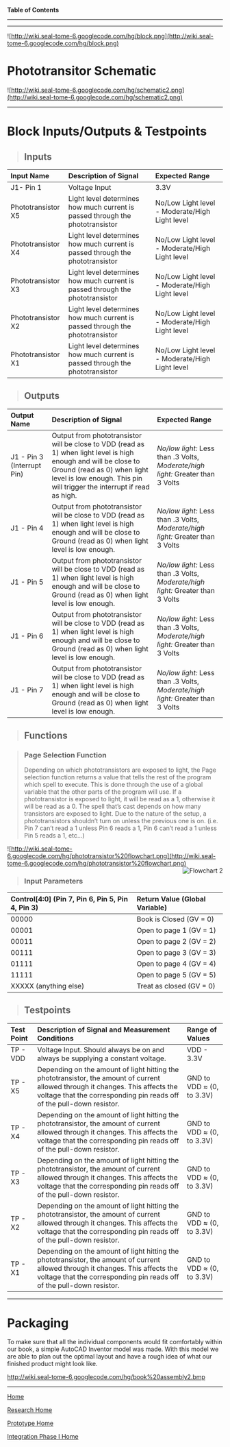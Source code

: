 **Table of Contents**


---





---


![http://wiki.seal-tome-6.googlecode.com/hg/block.png](http://wiki.seal-tome-6.googlecode.com/hg/block.png)

# Phototransitor Schematic #

![http://wiki.seal-tome-6.googlecode.com/hg/schematic2.png](http://wiki.seal-tome-6.googlecode.com/hg/schematic2.png)



---

# Block Inputs/Outputs & Testpoints #

> ## Inputs ##

| **Input Name** | **Description of Signal** | **Expected Range** |
|:---------------|:--------------------------|:-------------------|
| J1- Pin 1      | Voltage Input             | 3.3V               |
| Phototransistor X5 | Light level determines how much current is passed through the phototransistor | No/Low Light level - Moderate/High Light level |
| Phototransistor X4 | Light level determines how much current is passed through the phototransistor | No/Low Light level - Moderate/High Light level |
| Phototransistor X3 | Light level determines how much current is passed through the phototransistor | No/Low Light level - Moderate/High Light level |
| Phototransistor X2 | Light level determines how much current is passed through the phototransistor | No/Low Light level - Moderate/High Light level |
| Phototransistor X1 | Light level determines how much current is passed through the phototransistor | No/Low Light level - Moderate/High Light level |


> ## Outputs ##

| **Output Name** | **Description of Signal** | **Expected Range** |
|:----------------|:--------------------------|:-------------------|
| J1 - Pin 3 (Interrupt Pin) | Output from phototransistor will be close to VDD (read as 1) when light level is high enough and will be close to Ground (read as 0) when light level is low enough. This pin will trigger the interrupt if read as high. | _No/low light:_ Less than .3 Volts, _Moderate/high light:_ Greater than 3 Volts|
| J1 - Pin 4      | Output from phototransistor will be close to VDD (read as 1) when light level is high enough and will be close to Ground (read as 0) when light level is low enough. | _No/low light:_ Less than .3 Volts, _Moderate/high light:_ Greater than 3 Volts|
| J1 - Pin 5      | Output from phototransistor will be close to VDD (read as 1) when light level is high enough and will be close to Ground (read as 0) when light level is low enough. | _No/low light:_ Less than .3 Volts, _Moderate/high light:_ Greater than 3 Volts|
| J1 - Pin 6      | Output from phototransistor will be close to VDD (read as 1) when light level is high enough and will be close to Ground (read as 0) when light level is low enough. | _No/low light:_ Less than .3 Volts, _Moderate/high light:_ Greater than 3 Volts|
| J1 - Pin 7      | Output from phototransistor will be close to VDD (read as 1) when light level is high enough and will be close to Ground (read as 0) when light level is low enough. | _No/low light:_ Less than .3 Volts, _Moderate/high light:_ Greater than 3 Volts|

> ## Functions ##

> ### Page Selection Function ###
> Depending on which phototransistors are exposed to light, the Page selection function returns a value that tells the rest of the program which spell to execute. This is done through the use of a global variable that the other parts of the program will use. If a phototransistor is exposed to light, it will be read as a 1, otherwise it will be read as a 0. The spell that’s cast depends on how many transistors are exposed to light. Due to the nature of the setup, a phototransistors shouldn’t turn on unless the previous one is on. (i.e. Pin 7 can’t read a 1 unless Pin 6 reads a 1, Pin 6 can’t read a 1 unless Pin 5 reads a 1, etc…)

![http://wiki.seal-tome-6.googlecode.com/hg/phototransistor%20flowchart.png](http://wiki.seal-tome-6.googlecode.com/hg/phototransistor%20flowchart.png)
<img src='http://wiki.seal-tome-6.googlecode.com/hg/phototransistor%20flowchart2.1.png' align='right' title='Flowchart 2' />

> ### Input Parameters ###

| **Control[4:0] (Pin 7, Pin 6, Pin 5, Pin 4, Pin 3)** | **Return Value (Global Variable)** |
|:-----------------------------------------------------|:-----------------------------------|
| 00000                                                | Book is Closed (GV = 0)            |
| 00001                                                | Open to page 1 (GV = 1)            |
| 00011                                                | Open to page 2 (GV = 2)            |
| 00111                                                | Open to page 3 (GV = 3)            |
| 01111                                                | Open to page 4 (GV = 4)            |
| 11111                                                | Open to page 5 (GV = 5)            |
| XXXXX (anything else)                                | Treat as closed (GV = 0)           |

> ## Testpoints ##

| **Test Point** | **Description of Signal and Measurement Conditions** | **Range of Values** |
|:---------------|:-----------------------------------------------------|:--------------------|
| TP - VDD       | Voltage Input. Should always be on and always be supplying a constant voltage. | VDD - 3.3V          |
| TP - X5        | Depending on the amount of light hitting the phototransistor, the amount of current allowed through it changes. This affects the voltage that the corresponding pin reads off of the pull-down resistor. | GND to VDD ≈ (0, to 3.3V) |
| TP - X4        | Depending on the amount of light hitting the phototransistor, the amount of current allowed through it changes. This affects the voltage that the corresponding pin reads off of the pull-down resistor. | GND to VDD ≈ (0, to 3.3V) |
| TP - X3        | Depending on the amount of light hitting the phototransistor, the amount of current allowed through it changes. This affects the voltage that the corresponding pin reads off of the pull-down resistor. | GND to VDD ≈ (0, to 3.3V) |
| TP - X2        | Depending on the amount of light hitting the phototransistor, the amount of current allowed through it changes. This affects the voltage that the corresponding pin reads off of the pull-down resistor. | GND to VDD ≈ (0, to 3.3V) |
| TP - X1        | Depending on the amount of light hitting the phototransistor, the amount of current allowed through it changes. This affects the voltage that the corresponding pin reads off of the pull-down resistor. | GND to VDD ≈ (0, to 3.3V) |


---


# Packaging #

To make sure that all the individual components would fit comfortably within our book, a simple AutoCAD Inventor model was made. With this model we are able to plan out the optimal layout and have a rough idea of what our finished product might look like.

http://wiki.seal-tome-6.googlecode.com/hg/book%20assembly2.bmp



---

[Home](MainPage.md)

[Research Home](Research.md)

[Prototype Home](prototype.md)

[Integration Phase I Home](Integration.md)